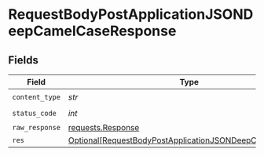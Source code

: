# RequestBodyPostApplicationJSONDeepCamelCaseResponse


## Fields

| Field                                                                                                                                 | Type                                                                                                                                  | Required                                                                                                                              | Description                                                                                                                           |
| ------------------------------------------------------------------------------------------------------------------------------------- | ------------------------------------------------------------------------------------------------------------------------------------- | ------------------------------------------------------------------------------------------------------------------------------------- | ------------------------------------------------------------------------------------------------------------------------------------- |
| `content_type`                                                                                                                        | *str*                                                                                                                                 | :heavy_check_mark:                                                                                                                    | N/A                                                                                                                                   |
| `status_code`                                                                                                                         | *int*                                                                                                                                 | :heavy_check_mark:                                                                                                                    | N/A                                                                                                                                   |
| `raw_response`                                                                                                                        | [requests.Response](https://requests.readthedocs.io/en/latest/api/#requests.Response)                                                 | :heavy_minus_sign:                                                                                                                    | N/A                                                                                                                                   |
| `res`                                                                                                                                 | [Optional[RequestBodyPostApplicationJSONDeepCamelCaseRes]](../../models/operations/requestbodypostapplicationjsondeepcamelcaseres.md) | :heavy_minus_sign:                                                                                                                    | OK                                                                                                                                    |